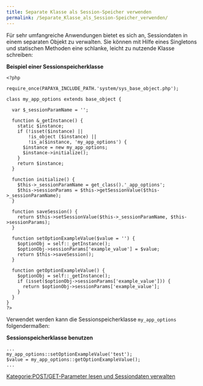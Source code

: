 ```yaml
---
title: Separate Klasse als Session-Speicher verwenden
permalink: /Separate_Klasse_als_Session-Speicher_verwenden/
---
```


Für sehr umfangreiche Anwendungen bietet es sich an, Sessiondaten in einem separaten Objekt zu verwalten. Sie können mit Hilfe eines Singletons und statischen Methoden eine schlanke, leicht zu nutzende Klasse schreiben:

**Beispiel einer Sessionspeicherklasse**

~~~~ {.php}
<?php

require_once(PAPAYA_INCLUDE_PATH.'system/sys_base_object.php');

class my_app_options extends base_object {

  var $_sessionParamName = '';

  function &_getInstance() {
    static $instance;
    if (!isset($instance) ||
        !is_object ($instance) ||
        !is_a($instance, 'my_app_options') {
      $instance = new my_app_options;
      $instance->initialize();
    }
    return $instance;
  }

  function initialize() {
    $this->_sessionParamName = get_class().'_app_options';
    $this->sessionParams = $this->getSessionValue($this->_sessionParamName);
  }

  function saveSession() {
    return $this->setSessionValue($this->_sessionParamName, $this->sessionParams);
  }

  function setOptionExampleValue($value = '') {
    $optionObj = self::_getInstance();
    $optionObj->sessionParams['example_value'] = $value;
    return $this->saveSession();
  }

  function getOptionExampleValue() {
    $optionObj = self::_getInstance();
    if (isset($optionObj->sessionParams['example_value'])) {
      return $optionObj->sessionParams['example_value'];
    }
  }
}
?>
~~~~

Verwendet werden kann die Sessionspeicherklasse `my_app_options` folgendermaßen:

**Sessionspeicherklasse benutzen**

~~~~ {.php}
...
my_app_options::setOptionExampleValue('test');
$value = my_app_options::getOptionExampleValue();
...
~~~~

[Kategorie:POST/GET-Parameter lesen und Sessiondaten verwalten](Kategorie:POST/GET-Parameter_lesen_und_Sessiondaten_verwalten )